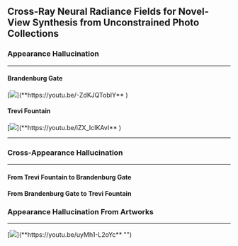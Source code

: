 ## Cross-Ray Neural Radiance Fields for Novel-View Synthesis from Unconstrained Photo Collections

### Appearance Hallucination

---

#### Brandenburg Gate

[![](**https://res.cloudinary.com/marcomontalbano/image/upload/v1689650511/video_to_markdown/images/youtube---ZdKJQTobIY-c05b58ac6eb4c4700831b2b3070cd403.jpg**)](**https://youtu.be/-ZdKJQTobIY** )

#### Trevi Fountain

[![](**https://res.cloudinary.com/marcomontalbano/image/upload/v1689651565/video_to_markdown/images/youtube--iZX_IcIKAvI-c05b58ac6eb4c4700831b2b3070cd403.jpg**)](**https://youtu.be/iZX_IcIKAvI** )

---

### Cross-Appearance Hallucination

---


#### From Trevi Fountain to Brandenburg Gate

#### From Brandenburg Gate to Trevi Fountain



### Appearance Hallucination From Artworks

---

[![](**https://res.cloudinary.com/marcomontalbano/image/upload/v1689651968/video_to_markdown/images/youtube--uyMh1-L2oYc-c05b58ac6eb4c4700831b2b3070cd403.jpg**)](**https://youtu.be/uyMh1-L2oYc** "")
